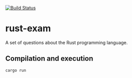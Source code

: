 [![Build Status](https://travis-ci.org/jean553/rust-exam.svg?branch=master)](https://travis-ci.org/jean553/rust-exam)

# rust-exam

A set of questions about the Rust programming language.

## Compilation and execution

```
cargo run
```
